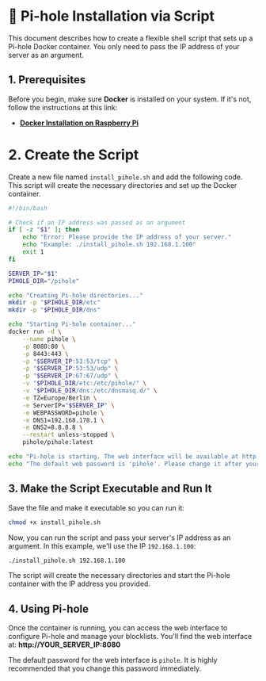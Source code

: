# 🚀 Pi-hole Installation via Script
This document describes how to create a flexible shell script that sets up a Pi-hole Docker container. You only need to pass the IP address of your server as an argument.

## 1\. Prerequisites
Before you begin, make sure **Docker** is installed on your system. If it's not, follow the instructions at this link:
  - **[Docker Installation on Raspberry Pi](https://github.com/wlanboy/raspberrypi/blob/main/docker.md)**

# 2\. Create the Script
Create a new file named `install_pihole.sh` and add the following code. This script will create the necessary directories and set up the Docker container.

```bash
#!/bin/bash

# Check if an IP address was passed as an argument
if [ -z "$1" ]; then
    echo "Error: Please provide the IP address of your server."
    echo "Example: ./install_pihole.sh 192.168.1.100"
    exit 1
fi

SERVER_IP="$1"
PIHOLE_DIR="/pihole"

echo "Creating Pi-hole directories..."
mkdir -p "$PIHOLE_DIR/etc"
mkdir -p "$PIHOLE_DIR/dns"

echo "Starting Pi-hole container..."
docker run -d \
    --name pihole \
    -p 8080:80 \
    -p 8443:443 \
    -p "$SERVER_IP:53:53/tcp" \
    -p "$SERVER_IP:53:53/udp" \
    -p "$SERVER_IP:67:67/udp" \
    -v "$PIHOLE_DIR/etc:/etc/pihole/" \
    -v "$PIHOLE_DIR/dns:/etc/dnsmasq.d/" \
    -e TZ=Europe/Berlin \
    -e ServerIP="$SERVER_IP" \
    -e WEBPASSWORD=pihole \
    -e DNS1=192.168.178.1 \
    -e DNS2=8.8.8.8 \
    --restart unless-stopped \
    pihole/pihole:latest

echo "Pi-hole is starting. The web interface will be available at http://$SERVER_IP:8080."
echo "The default web password is 'pihole'. Please change it after your first login."

```

## 3\. Make the Script Executable and Run It
Save the file and make it executable so you can run it:

```bash
chmod +x install_pihole.sh
```

Now, you can run the script and pass your server's IP address as an argument. In this example, we'll use the IP `192.168.1.100`:
```bash
./install_pihole.sh 192.168.1.100
```

The script will create the necessary directories and start the Pi-hole container with the IP address you provided.

## 4\. Using Pi-hole
Once the container is running, you can access the web interface to configure Pi-hole and manage your blocklists. You'll find the web interface at:
**http://YOUR\_SERVER\_IP:8080**

The default password for the web interface is `pihole`. It is highly recommended that you change this password immediately.

